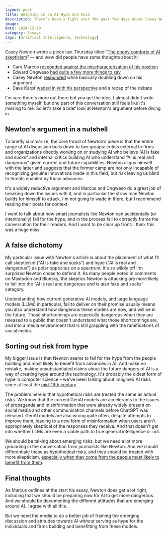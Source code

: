 ```yaml
---
layout: post
title: Weighing in on AI Hype and Risk
description: There’s been a fight over the past few days about Casey Newton's article, "The phony comforts of AI skepticism." Here's my take.
image:
date: 2024-12-10
category: Essays
tags: [Artifical Intelligence, Technology]
---
```


Casey Newton wrote a piece last Thursday titled “[The phony comforts of AI skepticism](https://www.platformer.news/ai-skeptics-gary-marcus-curve-conference/)” — and wow did people have some thoughts about it:

* Gary Marcus [responded against the mischaracterization of his position](https://garymarcus.substack.com/p/hard-forked-casey-newtons-distorted)
* Edward Ongweso [had quite a few more things to say](https://thetechbubble.substack.com/p/the-phony-comforts-of-useful-idiots?)
* Casey Newton [responded](https://www.platformer.news/ai-fake-and-sucks-revisited/) while basically doubling down on his argument
* Dave Karpf [waded in with his perspective](https://davekarpf.substack.com/p/weighing-in-on-casey-newtons-ai-is) and a recap of the debate

I'm sure there's more out there but you get the idea. I almost didn't write something myself, but one part of this conversation still feels like it's missing to me. So let's take a brief look at Newton's argument before diving in.

## Newton's argument in a nutshell

To briefly summarize, the core thrust of Newton’s piece is that the entire range of AI discussion boils down to two groups: critics external to firms and organizations directly working on or studying AI who believe “AI is fake and sucks” and internal critics building AI who understand “AI is real and dangerous" given current and future capabilities. 
Newton aligns himself with the latter and suggests that the former camp are not only incapable of recognizing genuine innovations made in this field, but risk leaving us blind to threats enabled by those advances.

It's a widely reductive argument and Marcus and Ongweso do a great job of breaking down the issues with it, and in particular the straw man Newton builds for himself to attack. I'm not going to wade in there, but I recommend reading their posts for context.

I want to talk about how smart journalists like Newton can accidentally (or intentionally) fall for the hype, and in the process fail to correctly frame the conversation for their readers. And I want to be clear up front: I think this was a huge miss.

## A false dichotomy

My particular issue with Newton's article is about the placement of what I'll call skepticism ("AI is fake and sucks") and hype ("AI is real and dangerous") as polar opposites on a spectrum. It's so wildly off I'm surprised Newton chose to defend it. As many people noted in comments on Mastodon and Bluesky, the skeptics Newton is attacking are more likely to fall into the "AI is real and dangerous _and is also_ fake and sucks" category.

Understanding how current generative AI models, and large language models (LLMs) in particular, fail to deliver on their promise usually means you also understand how dangerous these models are now, and will be in the future. Those shortcomings are especially dangerous when they are released to a public that doesn't understand what those shortcomings are, and into a media environment that is still grappling with the ramifications of social media.

## Sorting out risk from hype

My bigger issue is that Newton seems to fall for the hype from the people building and most likely to benefit from advances in AI. And make no mistake, making unsubstantiated claims about the future dangers of AI is a way of creating hype around the technology. It's probably the oldest form of hype in computer science – we've been talking about imagined AI risks since at least the [mid-19th century](https://en.wikipedia.org/wiki/Darwin_among_the_Machines).

The problem here is that hypothetical risks are treated the same as actual risks. We know that the current GenAI models are accelerants to the issues of propaganda and misinformation that were already widely present on social media and other communication channels before ChatGPT was released. GenAI models are also wrong quite often, despite attempts to improve them, leading to a new form of misinformation when users aren't appropriately skeptical of the responses they receive. And that doesn't get into whether LLMs are even a viable path to true general intelligence or not.

We should be talking about emerging risks, but we need a lot more grounding in the conversation from journalists like Newton. And we should differentiate these as hypothetical risks, and they should be treated with more skepticism, [especially when they come from the people most likely to benefit from them](https://ali-alkhatib.com/blog/defining-ai).

## Final thoughts

As Marcus outlines at the start his essay, Newton does get a lot right, including that we should be preparing now for AI to get more dangerous. And we should be documenting the different attitudes that are emerging around AI. I agree with all this.

But we need the media to do a better job of framing the emerging discussion and attitudes towards AI _without_ serving as hype for the individuals and firms building and benefitting from these models.